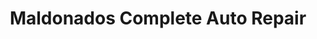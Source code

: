 ---
title: "Maldonados Complete Auto Repair"
url: /kirkland/maldonados-complete-auto-repair/
shop: car repair
---